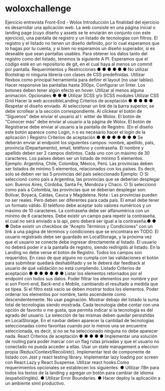 # woloxchallenge

Ejercicio entrevista Front-End - Wolox
Introducción
La finalidad del ejercicio es desarrollar una aplicación web. La web consiste en una
página inicial o landing page (cuyo diseño y assets se te enviarán en conjunto con
este ejercicio), una pantalla de registro y un listado de tecnologías con filtros. El
registro y el listado no tienen un diseño definido, por lo cual esperamos que lo hagas
por tu cuenta, y si bien no esperamos un diseño superador, si es deseable que sean
pantallas usables. Para obtener los datos tanto del registro como del listado,
tenemos la siguiente A
PI​.
Esperamos que el código esté en un repositorio de git, en el cual haya al menos un
commit por pantalla.
Requerimientos y Restricciones
●
●
●
●
●
●
No utilizar Bootstrap ni ninguna librería con clases de CSS predefinidas.
Utilizar flexbox como principal herramienta para definir el layout (no usar
tablas).
Hacer responsive las pantallas hasta 300px.
Configurar un linter.
Los botones deben tener algún efecto en hover.
Utilizar al menos alguna animación.
Opcionales
●
●
●
Utilizar SCSS y/o SCSS modules
Utilizar CSS Grid
Hacer la web accesibleLanding
Criterios de aceptación
●
●
●
●
●
Respetar el diseño enviado.
Al seleccionar un link de la barra superior, se debe scrollear a la sección
correspondiente.
Al clickear el botón de “Síguenos” debe enviar el usuario al t ​ witter de Wolox​.
El botón de “Conocer más” debe enviar al usuario a la ​página de Wolox​.
El botón de Registrarse debe enviar al usuario a la pantalla de Registro. (En el
diseño este botón aparece como Login, n
o es necesario hacer el login de la
aplicación​ )
Registro
Criterios de aceptación
●
●
●
●
●
●
●
●
Se deberán enviar al endpoint los siguientes campos: nombre, apellido, país,
provincia (Departamento), email, teléfono y contraseña.
El nombre y apellido deben ser 2 campos distintos. Cada uno con un máximo
de 30 caracteres.
Los países deben ser un listado de mínimo 5 elementos. Ejemplo: Argentina,
Chile, Colombia, México, Perú.
Las provincias deben ser listados de mínimo 5 elementos, relacionados con los
países. Es decir, solo se deben ver las 5 provincias del país seleccionado
Ejemplo:
○ Si seleccionó como país a Argentina, las provincias que se deberían
desplegar son: Buenos Aires, Córdoba, Santa Fe, Mendoza y Chaco.
○ Si seleccionó como país a Colombia, las provincias que se deberían
desplegar son: Bolívar, Boyacá, Caldas, Cauca y Magdalena.
Nota​ : Las provincias pueden no ser reales. Pero deben ser diferentes para
cada país.
El email debe tener un formato válido.
El teléfono debe aceptar solo valores numéricos y un máximo de 10 caracteres.
La contraseña debe ser alfanumérica con un mínimo de 6 caracteres.
Debe existir un campo para repetir la contraseña, el cual no será enviado a la
api, pero deberá ser igual a la contraseña.●
●
●
Debe existir un checkbox de “Acepto Términos y Condiciones” con un link a
una página de términos y condiciones que se encontrara en TODO.
El usuario registrado debe ser guardado en LocalStorage, y la próxima vez que
el usuario se conecte debe ingresar directamente al listado. El usuario no
deberá poder ir a la pantalla de registro, siendo redirigido al listado. En la
Landing no debe verse el botón de Registro.
Todos los campos son requeridos. En caso de que alguno no cumpla con las
validaciones el botón para submitear quedará deshabilitado y se le deberá dar
feedback al usuario de qué validación no está cumpliendo.
Listado
Criterios de aceptación
●
●
●
●
●
●
●
Listar los elementos retornados por el endpoint con todos sus datos.
Poder filtrar los elementos por nombre y por si son Front-end, Back-end o
Mobile, cambiando el resultado a medida que se tipea. Si el filtro está vacío se
deben mostrar todos los elementos.
Poder ordenar los elementos por nombre, tanto ascendente como
descendentemente.
No usar paginación.
Mostrar debajo del listado la suma total de tecnologías siendo mostrada.
Cada tecnología debe contar con una opción de favorito o me gusta, que
permita indicar si la tecnología es del agrado del usuario. La selección de las
mismas deben quedar persistidas en LocalStorage.
En el navbar deben aparecer la cantidad de tecnologías seleccionadas como
favoritas cuando por lo menos una se encuentre seleccionada, es decir, si no
se ha seleccionado ninguna no debe aparecer nada.
React
Criterios de aceptación
●
●
●
●
●
Implementar una solución de routing para poder marcar con un flag rutas
privadas y que el usuario no conectado no pueda acceder a ellas.
Usar un state management a eleccion propia (Redux/Context/Recoil/etc).
Implementar test de componente de listado con Jest y react testing library.
Implementar lazy loading por screen con React.Lazy y React.Suspense.
Utilizar react hooks.Como requerimientos opcionales se establecen los siguientes:
● Utilizar i18n para todos los textos de la landing y agregar un botón para
cambiar de idioma (español/inglés).
● Utilizar Error Boundaries.
● Hacer deploy la aplicación a un ambiente símil productivo.
